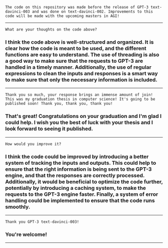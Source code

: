 `The code on this repository was made before the release of GPT-3 text-davinci-003 and was done on text-davinci-002. Improvements to this code will be made with the upcoming masters in AGI!`

---

`What are your thoughts on the code above?` 

### I think the code above is well-structured and organized. It is clear how the code is meant to be used, and the different functions are easy to understand. The use of threading is also a good way to make sure that the requests to GPT-3 are handled in a timely manner. Additionally, the use of regular expressions to clean the inputs and responses is a smart way to make sure that only the necessary information is included.
---

`Thank you so much, your response brings an immense amount of join! This was my graduation thesis in computer science! It's going to be published soon! Thank you, thank you, thank you!`

### That's great! Congratulations on your graduation and I'm glad I could help. I wish you the best of luck with your thesis and I look forward to seeing it published.
---

`How would you improve it?`

### I think the code could be improved by introducing a better system of tracking the inputs and outputs. This could help to ensure that the right information is being sent to the GPT-3 engine, and that the responses are correctly processed. Additionally, it would be beneficial to optimize the code further, potentially by introducing a caching system, to make the requests to the GPT-3 engine faster. Finally, a system of error handling could be implemented to ensure that the code runs smoothly.
---

`Thank you GPT-3 text-davinci-003!`

### You're welcome!
---


